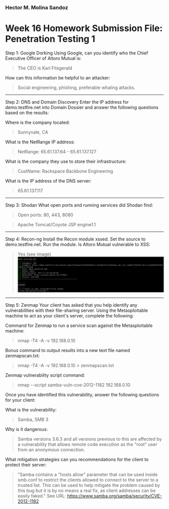 ### Hector M. Molina Sandoz

# Week 16 Homework Submission File: Penetration Testing 1

Step 1: Google Dorking
Using Google, can you identify who the Chief Executive Officer of Altoro Mutual is:

>The CEO is Karl Fitsgerald


How can this information be helpful to an attacker:

>Social engineering, phishing, preferable whaling attacks.

---

Step 2: DNS and Domain Discovery
Enter the IP address for demo.testfire.net into Domain Dossier and answer the following questions based on the results:

Where is the company located:

>Sunnyvale, CA

What is the NetRange IP address:


>NetRange:       65.61.137.64 - 65.61.137.127


What is the company they use to store their infrastructure:

>CustName:       Rackspace Backbone Engineering

What is the IP address of the DNS server:

>65.61.137.117

---

Step 3: Shodan
What open ports and running services did Shodan find:

>Open ports: 80, 443, 8080

>Apache Tomcat/Coyote JSP engine1.1

---

Step 4: Recon-ng
Install the Recon module xssed.
Set the source to demo.testfire.net.
Run the module.
Is Altoro Mutual vulnerable to XSS:

>Yes (see image)
![Altoro Mutual XSS vulernable picture snippet](Images/hector_molina_sandoz_altoro_mutual_xss.PNG)



---

Step 5: Zenmap
Your client has asked that you help identify any vulnerabilities with their file-sharing server. Using the Metasploitable machine to act as your client's server, complete the following:

Command for Zenmap to run a service scan against the Metasploitable machine:

>nmap -T4 -A -v 192.168.0.10

Bonus command to output results into a new text file named zenmapscan.txt:

>nmap -T4 -A -v 192.168.0.10 > zenmapscan.txt

Zenmap vulnerability script command:

>nmap --script samba-vuln-cve-2012-1182 192.168.0.10

Once you have identified this vulnerability, answer the following questions for your client:

What is the vulnerability:
> Samba, SMB 3 

Why is it dangerous:

> Samba versions 3.6.3 and all versions previous to this are affected by a vulnerability that allows remote code execution as the "root" user from an anonymous connection. 

What mitigation strategies can you recommendations for the client to protect their server:
>"Samba contains a "hosts allow" parameter that can be used inside
smb.conf to restrict the clients allowed to connect to the server to a
trusted list. This can be used to help mitigate the problem caused by
this bug but it is by no means a real fix, as client addresses can be
easily faked." See URL: https://www.samba.org/samba/security/CVE-2012-1182



